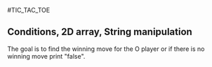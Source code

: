 #TIC_TAC_TOE

Conditions, 2D array, String manipulation
-----------------------------------------

The goal is to find the winning move for the O player or if there is no winning move print "false".

